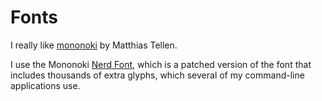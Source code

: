 # Fonts

I really like [mononoki](https://madmalik.github.io/mononoki/) by Matthias Tellen.

I use the Mononoki [Nerd Font](https://www.nerdfonts.com/), which is a patched version of the font that includes thousands of extra glyphs, which several of my command-line applications use.
